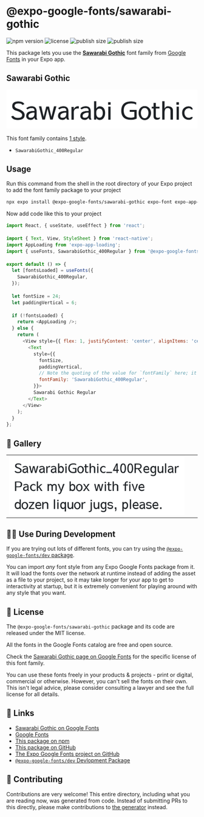 # @expo-google-fonts/sawarabi-gothic

![npm version](https://flat.badgen.net/npm/v/@expo-google-fonts/sawarabi-gothic)
![license](https://flat.badgen.net/github/license/expo/google-fonts)
![publish size](https://flat.badgen.net/packagephobia/install/@expo-google-fonts/sawarabi-gothic)
![publish size](https://flat.badgen.net/packagephobia/publish/@expo-google-fonts/sawarabi-gothic)

This package lets you use the [**Sawarabi Gothic**](https://fonts.google.com/specimen/Sawarabi+Gothic) font family from [Google Fonts](https://fonts.google.com/) in your Expo app.

## Sawarabi Gothic

![Sawarabi Gothic](./font-family.png)

This font family contains [1 style](#-gallery).

- `SawarabiGothic_400Regular`

## Usage

Run this command from the shell in the root directory of your Expo project to add the font family package to your project
```sh
npx expo install @expo-google-fonts/sawarabi-gothic expo-font expo-app-loading
```

Now add code like this to your project
```js
import React, { useState, useEffect } from 'react';

import { Text, View, StyleSheet } from 'react-native';
import AppLoading from 'expo-app-loading';
import { useFonts, SawarabiGothic_400Regular } from '@expo-google-fonts/sawarabi-gothic';

export default () => {
  let [fontsLoaded] = useFonts({
    SawarabiGothic_400Regular,
  });

  let fontSize = 24;
  let paddingVertical = 6;

  if (!fontsLoaded) {
    return <AppLoading />;
  } else {
    return (
      <View style={{ flex: 1, justifyContent: 'center', alignItems: 'center' }}>
        <Text
          style={{
            fontSize,
            paddingVertical,
            // Note the quoting of the value for `fontFamily` here; it expects a string!
            fontFamily: 'SawarabiGothic_400Regular',
          }}>
          Sawarabi Gothic Regular
        </Text>
      </View>
    );
  }
};

```

## 🔡 Gallery


||||
|-|-|-|
|![SawarabiGothic_400Regular](./SawarabiGothic_400Regular.ttf.png)||||


## 👩‍💻 Use During Development

If you are trying out lots of different fonts, you can try using the [`@expo-google-fonts/dev` package](https://github.com/expo/google-fonts/tree/master/font-packages/dev#readme).

You can import *any* font style from any Expo Google Fonts package from it. It will load the fonts
over the network at runtime instead of adding the asset as a file to your project, so it may take longer
for your app to get to interactivity at startup, but it is extremely convenient
for playing around with any style that you want.

## 📖 License

The `@expo-google-fonts/sawarabi-gothic` package and its code are released under the MIT license.

All the fonts in the Google Fonts catalog are free and open source.

Check the [Sawarabi Gothic page on Google Fonts](https://fonts.google.com/specimen/Sawarabi+Gothic) for the specific license of this font family.

You can use these fonts freely in your products & projects - print or digital, commercial or otherwise. However, you can't sell the fonts on their own. This isn't legal advice, please consider consulting a lawyer and see the full license for all details.

## 🔗 Links

- [Sawarabi Gothic on Google Fonts](https://fonts.google.com/specimen/Sawarabi+Gothic)
- [Google Fonts](https://fonts.google.com/)
- [This package on npm](https://www.npmjs.com/package/@expo-google-fonts/sawarabi-gothic)
- [This package on GitHub](https://github.com/expo/google-fonts/tree/master/font-packages/sawarabi-gothic)
- [The Expo Google Fonts project on GitHub](https://github.com/expo/google-fonts)
- [`@expo-google-fonts/dev` Devlopment Package](https://github.com/expo/google-fonts/tree/master/font-packages/dev)

## 🤝 Contributing

Contributions are very welcome! This entire directory, including what you are reading now, was generated from code. Instead of submitting PRs to this directly, please make contributions to [the generator](https://github.com/expo/google-fonts/tree/master/packages/generator) instead.
